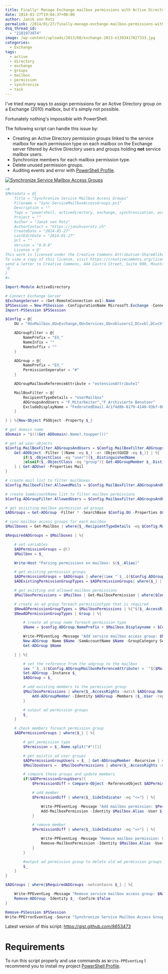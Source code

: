 ```yaml
---
title: Finally! Manage Exchange mailbox permissions with Active Directory groups
date: 2014-01-27T19:04:37+00:00
author: Janik von Rotz
permalink: /2014/01/27/finally-manage-exchange-mailbox-permissions-with-active-directory-groups/
dsq_thread_id:
  - "2181973874"
image: /wp-content/uploads/2013/08/exchange-2013-e1393417827333.jpg
categories:
  - Exchange
tags:
  - active
  - directory
  - exchange
  - groups
  - mailbox
  - permission
  - synchronize
  - task
---
```

I've tried many ways to assign permissions for an Active Directory group on a Exchange (2010) mailbox, but it's simply not possible.

Fortunately nothing's impossible with PowerShell.

The following script can handle this issue by:

<!--more-->

<ul>
    <li>Creating an Active Directory permission groups linked to the service mailbox for each permission type on each mailbox on the Exchange server filtered by Active Directory users and groups holding <strong>not</strong> service mailbox users.</li>
    <li>Synchronize members for each mailbox permission type.</li>
    <li>Delete unused permission groups.</li>
    <li>Auditing events and error with <a href="https://github.com/janikvonrotz/PowerShell-Profile">PowerShell Profile</a>.</li>
</ul>

[![Synchronize Service Mailbox Access Groups](/wp-content/uploads/2014/01/Synchronize-Service-Mailbox-Access-Groups-1024x413.jpg)](/wp-content/uploads/2014/01/Synchronize-Service-Mailbox-Access-Groups.jpg)

```powershell
<#
$Metadata = @{
	Title = "Synchronize Service Mailbox Access Groups"
	Filename = "Sync-ServiceMailboxAccessGroups.ps1"
	Description = ""
	Tags = "powershell, activedirectory, exchange, synchronization, access, mailbox, groups, permissions"
	Project = ""
	Author = "Janik von Rotz"
	AuthorContact = "https://janikvonrotz.ch"
	CreateDate = "2014-01-27"
	LastEditDate = "2014-01-27"
	Url = ""
	Version = "0.0.0"
	License = @'
This work is licensed under the Creative Commons Attribution-ShareAlike 3.0 Switzerland License.
To view a copy of this license, visit https://creativecommons.org/licenses/by-sa/3.0/ch/ or
send a letter to Creative Commons, 444 Castro Street, Suite 900, Mountain View, California, 94041, USA.
'@
}
#>

Import-Module ActiveDirectory

# Connect Exchange Server
$ExchangeServer = (Get-RemoteConnection ex1).Name
$PSSession = New-PSSession -ConfigurationName Microsoft.Exchange -ConnectionUri "https://$ExchangeServer/PowerShell/" -Authentication Kerberos
Import-PSSession $PSSession

$Config = @{
    OU = "OU=Mailbox,OU=Exchange,OU=Services,OU=vblusers2,DC=vbl,DC=ch"

    ADGroupFilter = @{
        NamePrefix = "EX_"
        NameInfix = ""
        NameSuffix = ""
    }

    ADGroup = @{
        NamePrefix = "EX_"
        PermissionSeperator = "#"
    }

    ADGroupMailboxReferenceAttribute = "extensionAttribute1"

    MailBoxFilter = @{
        RecipientTypeDetails = "UserMailbox"
        ADGroupsAndUsers = "F_Mitarbeiter","F_Archivierte Benutzer"
        ExcludeDisplayName = "FederatedEmail.4c1f4d8b-8179-4148-93bf-00a95fa1e042"
    }

} | %{New-Object PSObject -Property $_}

# get domain name
$Domain = "$(((Get-ADDomain).Name).toupper())"

# get ad user objects
$Config.MailBoxFilter.ADGroupsAndUsers = $Config.MailBoxFilter.ADGroupsAndUsers | %{
    Get-ADObject -Filter {(Name -eq $_) -or (ObjectGUID -eq $_)} | %{
        if($_.ObjectClass -eq "user"){$_.DistinguishedName
        }elseif($_.ObjectClass -eq "group"){ Get-ADGroupMember $_.DistinguishedName -Recursive}
    } | Get-ADUser -Properties Mail
}

# create mail list to filter mailboxes
$Config.MailboxFilter.AllowedMails = $Config.MailBoxFilter.ADGroupsAndUsers | %{"$($_.Mail)"}

# create SamAccountName list to filter mailbox permissions
$Config.ADGroupFilter.AllowedUsers = $Config.MailboxFilter.ADGroupsAndUsers | %{"$($Domain + $_.SamAccountName)"}

# get exisiting mailbox permission ad groups
$ADGroups = Get-ADGroup -Filter * -SearchBase $Config.OU -Properties $Config.ADGroupMailboxReferenceAttribute | where{$_.Name.StartsWith($Config.ADGroupFilter.NamePrefix) -and $_.Name.Contains($Config.ADGroupFilter.NameInfix) -and $_.Name.EndsWith($Config.ADGroupFilter.NameSuffix)}

# sync mailbox access groups for each mailbox
$Mailboxes = Get-Mailbox | where{$_.RecipientTypeDetails -eq $Config.MailBoxFilter.RecipientTypeDetails -and $Config.MailboxFilter.AllowedMails -notcontains $_.PrimarySmtpAddress.tolower() -and $Config.MailBoxFilter.ExcludeDisplayName -notcontains $_.DisplayName}

$RequiredADGroups = $Mailboxes | %{

    # set variables
    $ADPermissionGroups = @()
    $Mailbox = $_

    Write-Host "Parsing permissions on mailbox: $($_.Alias)"

    # get existing permission groups
    $ADPermissionGroups = $ADGroups | where{(iex "`$_.$($Config.ADGroupMailboxReferenceAttribute)") -eq $Mailbox.Guid}
    $ADExistingPermissionGroupTypes = $ADPermissionGroups| where{$_} | %{$_.Name.split("#")[1]}

    # get existing and allowed mailbox permissions
    $MailboxPermissions = $Mailbox | Get-MailboxPermission | where{$Config.ADGroupFilter.AllowedUsers -contains $_.User}

    # create an ad group foreach permissiontype that is required
    $NewADPermissionGroupTypes = $MailboxPermissions | %{"$($_.AccessRights)".split(", ") | where{$_} | %{$_} | %{$_ | where{$ADExistingPermissionGroupTypes -notcontains $_}}}
    $NewADPermissionGroupTypes | Group | %{

        # create ad group name foreach permission type
        $Name = $config.ADGroup.NamePrefix + $Mailbox.Displayname + $Config.ADGroup.PermissionSeperator + $_.Name

        Write-PPEventLog -Message "Add service mailbox access group: $Name" -Source "Synchronize Service Mailbox Access Groups" -WriteMessage
        New-ADGroup -Name $Name -SamAccountName $Name -GroupCategory Security -GroupScope Global -DisplayName $Name  -Path $Config.OU -Description "Exchange Access Group for: $($Mailbox.Displayname)"
        Get-ADGroup $Name

    } | %{

        # set the reference from the adgroup to the mailbox
        iex "`$_.$($Config.ADGroupMailboxReferenceAttribute) = `"$($Mailbox.Guid)`""
        Set-ADGroup -Instance $_
        $ADGroup = $_

        # add existing members to the permission group
        $MailboxPermissions | where{$_.AccessRights -match $ADGroup.Name.split("#")[1]} | %{
            Add-ADGroupMember -Identity $ADGroup -Members ($_.User -replace "$Domain","")
        }

        # output ad permission groups
        $_
    }

    # check members foreach permission group
    $ADPermissionGroups | where{$_} | %{

        # get permission type
        $Permission = $_.Name.split("#")[1]

        # get existin ad user groups
        $ADPermissionGroupUsers = $_ | Get-ADGroupMember -Recursive | select @{L="User";E={$($Domain + $_.SamAccountName)}}
        $MailboxUsers =  $MailboxPermissions | where{$_.AccessRights -match $Permission} | select user

        # compare these groups and update members
        if($ADPermissionGroupUsers){
            $PermissionDiff = Compare-Object -ReferenceObject $ADPermissionGroupUsers -DifferenceObject $MailboxUsers -Property User

            # add member
            $PermissionDiff | where{$_.SideIndicator -eq "<="} | %{

                Write-PPEventLog -Message "Add mailbox permission: $Permission for user: $($_.User) on mailbox: $($Mailbox.Alias)" -Source "Synchronize Service Mailbox Access Groups" -WriteMessage
                Add-MailboxPermission -Identity $Mailbox.Alias -User $_.User -AccessRights $Permission
            }

            # remove member
            $PermissionDiff | where{$_.SideIndicator -eq "=>"} | %{

                Write-PPEventLog -Message "Remove mailbox permission: $Permission for user: $($_.User) on mailbox: $($Mailbox.Alias)" -Source "Synchronize Service Mailbox Access Groups" -WriteMessage
                Remove-MailboxPermission -Identity $Mailbox.Alias -User $_.User -AccessRights $Permission -Confirm:$false
            }
        }

        #output ad permission group to delete old ad permission groups
        $_
    }
}

$ADGroups | where{$RequiredADGroups -notcontains $_} | %{

    Write-PPEventLog -Message "Remove service mailbox access group: $Name" -Source "Synchronize Service Mailbox Access Groups" -WriteMessage
    Remove-ADGroup -Identity $_ -Confirm:$false
}

Remove-PSSession $PSSession
Write-PPErrorEventLog -Source "Synchronize Service Mailbox Access Groups" -ClearErrorVariable
```

Latest version of this script: <a href="https://gist.github.com/8653473" target="_blank">https://gist.github.com/8653473</a>

<h1>Requirements</h1>

To run this script properly and use commands as `Write-PPEventLog` I recommend you to install my project <a href="https://github.com/janikvonrotz/PowerShell-Profile">PowerShell Profile</a>.